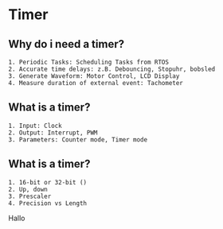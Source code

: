 # Timer

## Why do i need a timer?
    1. Periodic Tasks: Scheduling Tasks from RTOS
    2. Accurate time delays: z.B. Debouncing, Stopuhr, bobsled
    3. Generate Waveform: Motor Control, LCD Display
    4. Measure duration of external event: Tachometer
## What is a timer?
    1. Input: Clock
    2. Output: Interrupt, PWM
    3. Parameters: Counter mode, Timer mode
## What is a timer?
    1. 16-bit or 32-bit ()
    2. Up, down
    3. Prescaler
    4. Precision vs Length

Hallo